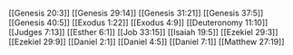 [[Genesis 20:3]]
[[Genesis 29:14]]
[[Genesis 31:21]]
[[Genesis 37:5]]
[[Genesis 40:5]]
[[Exodus 1:22]]
[[Exodus 4:9]]
[[Deuteronomy 11:10]]
[[Judges 7:13]]
[[Esther 6:1]]
[[Job 33:15]]
[[Isaiah 19:5]]
[[Ezekiel 29:3]]
[[Ezekiel 29:9]]
[[Daniel 2:1]]
[[Daniel 4:5]]
[[Daniel 7:1]]
[[Matthew 27:19]]
